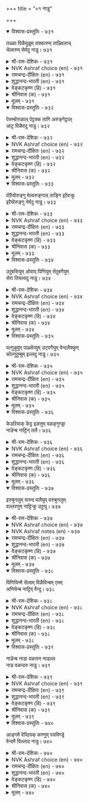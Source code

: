 +++
title = "०१ नाडु"

+++


<details open><summary>विश्वास-प्रस्तुतिः - ७३१</summary>

तळ्ळा विळैयुळुम् तक्कारुम् ताऴ्विलाच्  
चॆल्वरुम् सेर्वदु नाडु।       ७३१
</details>

<details><summary>श्री-राम-देशिकः - ७३१</summary>

अधिकारः ७४. देशः  
कृषिकर्मविदां श्रेष्ठैः स्वधर्मनिरतैः सदा ।  
धनार्जनपरैर्वैश्यैः युक्तो देश इतीर्यते ॥ ७३१॥
</details>

<details><summary>NVK Ashraf choice (en) - ७३१</summary>

०७३१
Unfailing harvests, learned men and honest traders
Constitute a country. *
(P.S. Sundaram)
</details>

<details><summary>रामचन्द्र-दीक्षितः (en) - ७३१</summary>

731\. taḷḷā viḷaiyuḷum, takkārum, tāḻvu ilāc  
celvarum, cērvatu- nāṭu.

731\. That is a kingdom which has undiminishing produce, righteous people and fadeless riches.  
</details>

<details><summary>शुद्धानन्द-भारती (en) - ७३१</summary>

74\. நாடு - The country

1\. தள்ளா விளையுளும் தக்காரும் தாழ்விலாச்  
செல்வரும் சேர்வது நாடு.  
It's country which has souls of worth  
Unfailing yields and ample wealth.        731  
</details>

<details><summary>वेङ्कटकृष्ण (हि) - ७३१</summary>

731
अक्षय उपज सुयोग्य जन, ह्रासहीन धनवान ।  
मिल कर रहते हैं जहाँ, है वह राष्ट्र महान ॥
</details>

<details><summary>श्रीनिवास (क) - ७३१</summary>

731. कॊरॆयिल्लद कृषि सम्पत्तु, योग्यराद अरितवरु मत्तु केडील्लद सम्पत्तुळ्ळ वणिजरू कूडिकॊण्डिरुवुदे
नाडॆनिसिकॊळ्ळुवुदु.

</details>

<details><summary>मूलम् - ७३१</summary>

तळ्ळा विळैयुळुम् तक्कारुम् ताऴ्विलाच्  
चॆल्वरुम् सेर्वदु नाडु।       ७३१
</details>

<details open><summary>विश्वास-प्रस्तुतिः - ७३२</summary>

पॆरुम्बॊरुळाल् पॆट्टक्क तागि अरुङ्गेट्टाल्  
आट्र विळैवदु नाडु।       ७३२
</details>

<details><summary>श्री-राम-देशिकः - ७३२</summary>

ईतिबाधाविरहितं नानावस्तुसमन्वितम् ।  
देशान्तरजनश्लाघ्यं देशमाहुर्मनीषिणः ॥ ७३२॥
</details>

<details><summary>NVK Ashraf choice (en) - ७३२</summary>

०७३२
A land is known for its great wealth
Of abundant produce that never declines.
(N.V.K. Ashraf)
</details>

<details><summary>रामचन्द्र-दीक्षितः (en) - ७३२</summary>

732\. perum poruḷāṉ peṭṭakkatu āki, aruṅ kēṭṭāl,  
āṟṟa viḷaivatu-nāṭu.

732\. That is a kingdom which has boundless wealth coveted for by other nations and has imperishable fertile resources.  
</details>

<details><summary>शुद्धानन्द-भारती (en) - ७३२</summary>

2\. பெரும்பொருளால் பெட்டக்க தாகி அருங்கேட்டால்  
ஆற்ற விளைவது நாடு.  
The Land has large luring treasure  
Where pests are nil and yields are sure.        732  
</details>

<details><summary>वेङ्कटकृष्ण (हि) - ७३२</summary>

732
अति धन से कमनीय बन, नाशहीनता युक्त ।  
प्रचुर उपज होती जहाँ, राष्ट्र वही है उक्त ॥
</details>

<details><summary>श्रीनिवास (क) - ७३२</summary>

732. हेरळवाद सम्पत्तिनिन्द हॊरदेशदवरू बयसुवुदागि केडिल्लदॆ मिगिलागि बॆळॆयुवुदे नाडॆनिसिकॊळ्ळुवुदु.

</details>

<details><summary>मूलम् - ७३२</summary>

पॆरुम्बॊरुळाल् पॆट्टक्क तागि अरुङ्गेट्टाल्  
आट्र विळैवदु नाडु।       ७३२
</details>

<details open><summary>विश्वास-प्रस्तुतिः - ७३३</summary>

पॊऱैयॊरुङ्गु मेल्वरुङ्गाल् ताङ्गि इऱैवऱ्कु  
इऱैयॊरुङ्गु नेर्वदु नाडु।       ७३३
</details>

<details><summary>श्री-राम-देशिकः - ७३३</summary>

देशान्तरादागतानां जनानां वहनात् स्वयम् ।  
वस्तून्युत्पाध राज्ञे च दानाद् देश इति स्मृतः ॥ ७३३॥
</details>

<details><summary>NVK Ashraf choice (en) - ७३३</summary>

०७३३
An ideal land bears all burdens that befall
And yet pays all taxes to the king. *
(P.S. Sundaram)
</details>

<details><summary>रामचन्द्र-दीक्षितः (en) - ७३३</summary>

733\. poṟai oruṅku mēlvaruṅkāl tāṅki, iṟaivaṟku  
iṟai oruṅku nērvatu-nāṭu.

733\. That alone is a kingdom which accommodates immigrants and whose king receives taxes willingly paid.  
</details>

<details><summary>शुद्धानन्द-भारती (en) - ७३३</summary>

3\. பொறையொருங்கு மேல்வருங்கால் தாங்கி இறைவற்கு  
இறையொருங்கு நேர்வது நாடு.  
It's land that bears pressing burdens  
And pays its tax which king demands.        733  
</details>

<details><summary>वेङ्कटकृष्ण (हि) - ७३३</summary>

733
एक साथ जब आ पड़ें, तब भी सह सब भार ।  
देता जो राजस्व सब, है वह राष्ट्र अपार ॥
</details>

<details><summary>श्रीनिवास (क) - ७३३</summary>

733. (नॆरॆनाड अरसनु दाळियिडुवुदरिन्द) ऒम्मॆले तन्न मेलॆ बरुव हॊरॆयन्नु सहिसिकॊण्डु, तन्न अरसरिगॆ, कन्दाय
तरिगॆगळन्नु पूर्तियागि सल्लिसिकॊण्डु बरुवुदे नाडु ऎनिसिकॊळ्ळुवुदु.

</details>

<details><summary>मूलम् - ७३३</summary>

पॊऱैयॊरुङ्गु मेल्वरुङ्गाल् ताङ्गि इऱैवऱ्कु  
इऱैयॊरुङ्गु नेर्वदु नाडु।       ७३३
</details>

<details open><summary>विश्वास-प्रस्तुतिः - ७३४</summary>

उऱुबसियुम् ओवाप् पिणियुम् सॆऱुबगैयुम्  
सेरा तियल्वदु नाडु।       ७३४
</details>

<details><summary>श्री-राम-देशिकः - ७३४</summary>

घोरव्याधिबुभुक्षादिरहितं रिपुबाधया ।  
विमुक्तमेधमानं च ब्रुवते देशसंज्ञया ॥ ७३४॥
</details>

<details><summary>NVK Ashraf choice (en) - ७३४</summary>

०७३४
That is a land which is free of much hunger,
Incessant plagues and ravaging enemies.
(N.V.K. Ashraf)
</details>

<details><summary>रामचन्द्र-दीक्षितः (en) - ७३४</summary>

734\. uṟu paciyum, ōvāp piṇiyum, ceṟu pakaiyum,  
cērātu iyalvatu-nāṭu.

734\. That is a kingdom where excessive hunger, incurable diseases and destructive enemies are absent.  
</details>

<details><summary>शुद्धानन्द-भारती (en) - ७३४</summary>

4\. உறுபசியும் ஓவாப் பிணியும் செறுபகையும்  
சேரா தியல்வது நாடு  
It is country which is free from  
Fierce famine, plague and foemen's harm.        734  
</details>

<details><summary>वेङ्कटकृष्ण (हि) - ७३४</summary>

734
भूख अपार न है जहाँ, रोग निरंतर है न ।  
और न नाशक शत्रु भी, श्रेष्ठ राष्ट्र की सैन ॥
</details>

<details><summary>श्रीनिवास (क) - ७३४</summary>

734. कडुतरवाद हसिवू, तीरद रोगरुजीनगळू कॊल्लुव हगॆतनवू सेरवन्तॆ, स्वाभाविकवागि नडॆदु बरुवुदे
नाडॆनिसिकॊळ्ळुवुदु.

</details>

<details><summary>मूलम् - ७३४</summary>

उऱुबसियुम् ओवाप् पिणियुम् सॆऱुबगैयुम्  
सेरा तियल्वदु नाडु।       ७३४
</details>

<details open><summary>विश्वास-प्रस्तुतिः - ७३५</summary>

पल्गुऴुवुम् पाऴ्सॆय्युम् उट्पगैयुम् वेन्दलैक्कुम्  
कॊल्गुऱुम्बुम् इल्लदु नाडु।       ७३५
</details>

<details><summary>श्री-राम-देशिकः - ७३५</summary>

भिन्नलक्ष्यवतां सङ्घरन्तश्छिद्रैरनर्थदैः ।  
घातकैः क्षुद्रभूपैश्च मुक्तो देशः स कथ्यते ॥ ७३५॥
</details>

<details><summary>NVK Ashraf choice (en) - ७३५</summary>

०७३५
That is a land free from factions,
Ruinous traitors and terrorists harassing kings.
(M.S. Poornalingam Pillai), (J. Narayanaswamy)
</details>

<details><summary>रामचन्द्र-दीक्षितः (en) - ७३५</summary>

735\. pal kuḻuvum, pāḻceyyum uṭpakaiyum, vēntu alaikkum  
kol kuṟumpum illatu-nāṭu.

735\. That is a kingdom where there are not many (disloyal) associations, destructive internal dissensions and disturbing murderous chieftains.  
</details>

<details><summary>शुद्धानन्द-भारती (en) - ७३५</summary>

5\. பல்குழுவும் பாழ்செய்யும் உட்பகையும் வேந்தலைக்கும்  
கொல்குறும்பும் இல்லது நாடு.  
Sects and ruinous foes are nil  
No traitors in a land tranquil.        735  
</details>

<details><summary>वेङ्कटकृष्ण (हि) - ७३५</summary>

735
होते नहीं, विभिन्न दल, नाशक अंतर-वैर ।  
नृप-कंटक खूनी नहीं, वही राष्ट्र है, ख़ैर ॥
</details>

<details><summary>श्रीनिवास (क) - ७३५</summary>

735. हलवु रीतिय दुष्ट कूटगळु, केडुण्टु माडुव, ऒळनाडिन हगॆयू, अरसनन्नु भीतिगीडु माडुव कॊलॆ सञ्चिन
गुम्प्रगळू इल्लदिरुवुदे नाडॆनिसिकॊळ्ळुवुदु.

</details>

<details><summary>मूलम् - ७३५</summary>

पल्गुऴुवुम् पाऴ्सॆय्युम् उट्पगैयुम् वेन्दलैक्कुम्  
कॊल्गुऱुम्बुम् इल्लदु नाडु।       ७३५
</details>

<details open><summary>विश्वास-प्रस्तुतिः - ७३६</summary>

केडऱियाक् कॆट्ट इडत्तुम् वळङ्गुण्ड्रा  
नाडॆन्ब नाट्टिन् तलै।       ७३६
</details>

<details><summary>श्री-राम-देशिकः - ७३६</summary>

परैरनाश्यः सततं क्कचित् प्राप्तोऽपि नाश्यताम् ।  
समृद्धिसहितो देशो देशेषूत्तमतां व्रजेत् ॥ ७३६॥
</details>

<details><summary>NVK Ashraf choice (en) - ७३६</summary>

०७३६
Call that a leading land that knows no evil days,
And whose yields don't cease even if they come. *
(P.S. Sundaram)
</details>

<details><summary>रामचन्द्र-दीक्षितः (en) - ७३६</summary>

736\. kēṭu aṟiyā, keṭṭa iṭattum vaḷam kuṉṟā  
nāṭu, eṉpa, nāṭṭiṉ talai.

736\. That is the top kingdom which is not harassed by an enemy, and which even if harassed does not experience want.  
</details>

<details><summary>शुद्धानन्द-भारती (en) - ७३६</summary>

6\. கேடறியாக் கெட்ட விடத்தும் வளங்குன்றா  
நாடென்ப நாட்டின் தலை  
The land of lands no ruin knows  
Even in grief its wealth yet grows.        736  
</details>

<details><summary>वेङ्कटकृष्ण (हि) - ७३६</summary>

736
नाश न होता, यदि हुआ, तो भी उपज यथेष्ट ।  
जिसमें कम होती नहीं, वह राष्ट्रों में श्रेष्ठ ॥
</details>

<details><summary>श्रीनिवास (क) - ७३६</summary>

736. हगॆगळिन्द केडरियदॆ, कॆट्ट कालदल्लू एळिगॆयू कुन्ददन्तॆ इरुव नाडु, नाडुगळल्लॆल्ला हिरिमॆयुळ्ळदु ऎन्दु
(बल्लवरु) हेळुवरु.

</details>

<details><summary>मूलम् - ७३६</summary>

केडऱियाक् कॆट्ट इडत्तुम् वळङ्गुण्ड्रा  
नाडॆन्ब नाट्टिन् तलै।       ७३६
</details>

<details open><summary>विश्वास-प्रस्तुतिः - ७३७</summary>

इरुबुनलुम् वाय्न्द मलैयुम् वरुबुनलुम्  
वल्लरणुम् नाट्टिऱ्कु उऱुप्पु।       ७३७
</details>

<details><summary>श्री-राम-देशिकः - ७३७</summary>

तटाकैर्दृढदुर्गैश्च पर्वतैर्निझरैस्ततः ।  
नदीमिः पञ्चभिश्चाङ्गः युक्तं देशं प्रचक्षते ॥ ७३७॥
</details>

<details><summary>NVK Ashraf choice (en) - ७३७</summary>

०७३७
A land's limbs are waters from rains,
Springs and well placed hills, and strong fortress. *
(P.S. Sundaram)
</details>

<details><summary>NVK Ashraf notes (en) - ७३७</summary>

७३७. Compare with ७४२. "Blue water, open space, hills and thick forests constitute a fortress. - (P.S. Sundaram)
</details>

<details><summary>रामचन्द्र-दीक्षितः (en) - ७३७</summary>

737\. iru puṉalum, vāynta malaiyum, varu puṉalum,  
val araṇum-nāṭṭiṟku uṟuppu.

737\. Surface and subsoil water, well situated hills from which flow waters and an invincible fort are the limbs of a kingdom.  
</details>

<details><summary>शुद्धानन्द-भारती (en) - ७३७</summary>

7\. இருபுனலும் வாய்ந்த மலையும் வருபுனலும்  
வல்லரணும் நாட்டிற்கு உறுப்பு.  
Waters up and down, hills and streams  
With strong forts as limbs country beams.        737  
</details>

<details><summary>वेङ्कटकृष्ण (हि) - ७३७</summary>

737
कूप सरोवर नद-नदी, इनके पानी संग ।  
सुस्थित पर्वत सुदृढ़ गढ़, बनते राष्ट्र-सुअंग ॥
</details>

<details><summary>श्रीनिवास (क) - ७३७</summary>

737. हरियुव तॊरॆगळिन्द मत्तु मळॆयिन्द उण्टागुव ऎरडु बगॆय नीरिन सम्पत्तू स्वाभाविकवागि व्यापिसिरुव
मलॆगळू, अल्लिन्द हरिदु बरुव नदिय नीरू बलवाद कोटॆयू नाडिगॆ अवश्यकवाद अङ्गगळॆनिसुवुवु.

</details>

<details><summary>मूलम् - ७३७</summary>

इरुबुनलुम् वाय्न्द मलैयुम् वरुबुनलुम्  
वल्लरणुम् नाट्टिऱ्कु उऱुप्पु।       ७३७
</details>

<details open><summary>विश्वास-प्रस्तुतिः - ७३८</summary>

पिणियिन्मै सॆल्वम् विळैविन्बम् एमम्  
अणियॆन्ब नाट्टिव् वैन्दु।       ७३८
</details>

<details><summary>श्री-राम-देशिकः - ७३८</summary>

सम्पन्नीरोगताधान्यसमृद्धिः सुखजीवनम् ।  
दुर्गश्च पञ्च देशस्य मण्डनानि भवन्ति हि ॥ ७३८॥
</details>

<details><summary>NVK Ashraf choice (en) - ७३८</summary>

०७३८
A country's jewels are these five: Unfailing health,
Fertility, joy, security and wealth. *
(G.U. Pope)
</details>

<details><summary>रामचन्द्र-दीक्षितः (en) - ७३८</summary>

738\. piṇi iṉmai, celvam, viḷaivu, iṉpam, ēmam-  
aṇi eṉpa, nāṭṭiṟku-iv aintu.

738\. Five are the ornaments of a kingdom - absence of disease, wealth, fertility, happiness and security.  
</details>

<details><summary>शुद्धानन्द-भारती (en) - ७३८</summary>

8\. பிணியின்மை செல்வம் விளைவுஇன்பம் ஏமம்  
அணியென்ப நாட்டிற்கிவ் வைந்து.  
Rich yield, delight, defence and wealth  
Are jewels of lands with blooming health.        738  
</details>

<details><summary>वेङ्कटकृष्ण (हि) - ७३८</summary>

738
प्रचुर उपज, नीरोगता, प्रसन्नता, ऐश्वर्य ।  
और सुरक्षा, पाँच हैं, राष्ट्र-अलंकृति वर्य ॥
</details>

<details><summary>श्रीनिवास (क) - ७३८</summary>

738. नीरोगतन, ऐसिरि, (समृद्ध) बॆळॆ, तृप्तिय जीवन, (प्रजा) रक्षणॆ ई ऐदु नाडिगॆ अलङ्कार ऎन्दु हेळुवुदु.

</details>

<details><summary>मूलम् - ७३८</summary>

पिणियिन्मै सॆल्वम् विळैविन्बम् एमम्  
अणियॆन्ब नाट्टिव् वैन्दु।       ७३८
</details>

<details open><summary>विश्वास-प्रस्तुतिः - ७३९</summary>

नाडॆन्ब नाडा वळत्तन नाडल्ल  
नाड वळन्दरु नाडु।       ७३९
</details>

<details><summary>श्री-राम-देशिकः - ७३९</summary>

यत्नं विना स्वतो वस्तुदाता स्याद् देशसत्तमः ।  
अन्विष्य यतमानोभ्यो दाता देशो न चोत्तमः ॥ ७३९॥
</details>

<details><summary>NVK Ashraf choice (en) - ७३९</summary>

०७३९
Call that a land which yields without toil.
That is no land where toil precedes yield. *
(P.S. Sundaram)
</details>

<details><summary>रामचन्द्र-दीक्षितः (en) - ७३९</summary>

739\. nāṭu eṉpa, nāṭā vaḷattaṉa; nāṭu alla,  
nāṭa, vaḷam tarum nāṭu.

739\. That is a kingdom which has rich natural resources. That is no kingdom which yields wealth by toil.  
</details>

<details><summary>शुद्धानन्द-भारती (en) - ७३९</summary>

9\. நாடென்ப நாடா வளத்தன நாடல்ல  
நாட வளந்தரு நாடு  
A land is land which yields unsought  
Needing hard work the land is nought.        739  
</details>

<details><summary>वेङ्कटकृष्ण (हि) - ७३९</summary>

739
राष्ट्र वही जिसकी उपज, होती है बिन यत्न ।  
राष्ट्र नहीं वह यदि उपज, होती है कर यत्न ॥
</details>

<details><summary>श्रीनिवास (क) - ७३९</summary>

739. प्रयत्नविल्लदॆये स्वाभाविकवागि सिरियन्नु बॆळॆसुव नाडु नाडॆन्नुवरु. प्रयत्न मात्रदिन्द (श्रमपट्टु)
अभ्युदयवन्नु पडॆयुव नाडु नाडल्ल.

</details>

<details><summary>मूलम् - ७३९</summary>

नाडॆन्ब नाडा वळत्तन नाडल्ल  
नाड वळन्दरु नाडु।       ७३९
</details>

<details open><summary>विश्वास-प्रस्तुतिः - ७४०</summary>

आङ्गमै वॆय्दियक् कण्णुम् पयमिण्ड्रे  
वेन्दमै विल्लाद नाडु।       ७४०
</details>

<details><summary>श्री-राम-देशिकः - ७४०</summary>

उक्तसर्वगुणाढयेऽपि देशे नास्ति प्रयोजनम् ।  
यदि राज्ञः प्रजानां च मिथः प्रीतिर्न वर्तते ॥ ७४०॥
</details>

<details><summary>NVK Ashraf choice (en) - ७४०</summary>

०७४०
Even if endowed with all blessings, a country is no worth
If not blessed with a ruler. *
(V.V.S. Aiyar)
</details>

<details><summary>रामचन्द्र-दीक्षितः (en) - ७४०</summary>

740\. āṅku amaivu eytiyakkaṇṇum payam iṉṟē-  
vēntu amaivu illāta nāṭu.

740\. Vain is the kingdom which may have all the excellence except harmony between the ruler and the ruled.  
</details>

<details><summary>शुद्धानन्द-भारती (en) - ७४०</summary>

10\. ஆங்கமை வெய்தியக் கண்ணும் பயமின்றே  
வேந்தமை வில்லாத நாடு  
Though a land has thus every thing  
It is worthless without a king.        740  
</details>

<details><summary>वेङ्कटकृष्ण (हि) - ७४०</summary>

740
उपर्युक्त साधन सभी, होते हुए अपार ।  
प्रजा-भूप-सद्‍भाव बिन, राष्ट्र रहा बेकार ॥
</details>

<details><summary>श्रीनिवास (क) - ७४०</summary>

740. मेलॆ तिळिसिद ऎल्ला गुणगळन्नु हॊन्दिद मेलू, आ नाडिनल्लि ऒळ्ळॆय प्रभुत्वविल्लवादरॆ, अदु व्यर्थवागि
होगुवुदु.
</details>

<details><summary>मूलम् - ७४०</summary>

आङ्गमै वॆय्दियक् कण्णुम् पयमिण्ड्रे  
वेन्दमै विल्लाद नाडु।       ७४०
</details>
